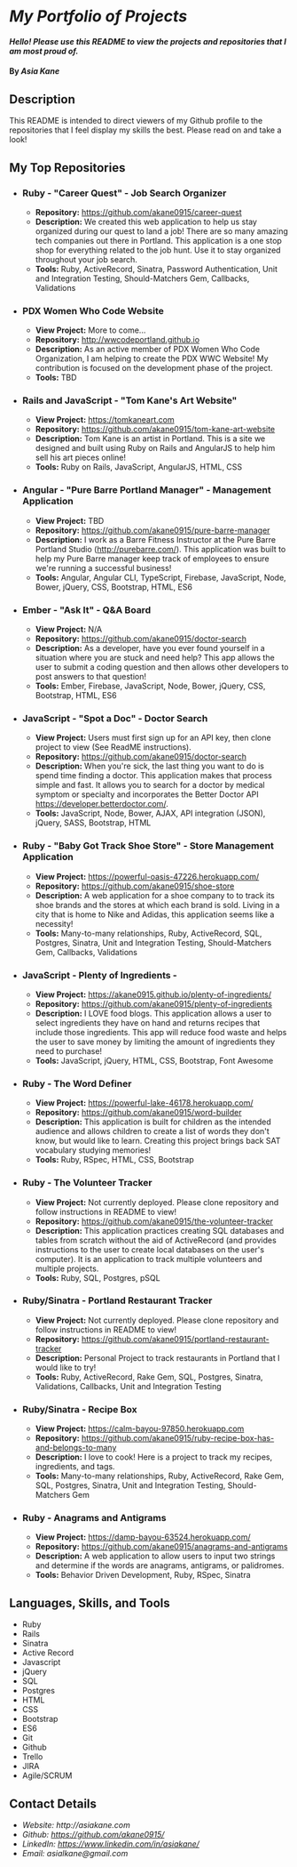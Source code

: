 # _My Portfolio of Projects_

#### _Hello! Please use this README to view the projects and repositories that I am most proud of._

#### By _**Asia Kane**_

## Description

This README is intended to direct viewers of my Github profile to the repositories that I feel display my skills the best.  Please read on and take a look!

## My Top Repositories

* ### Ruby - "Career Quest" - Job Search Organizer
  * **Repository:**  https://github.com/akane0915/career-quest
  * **Description:**  We created this web application to help us stay organized during our quest to land a job!  There are so many amazing tech companies out there in Portland.  This application is a one stop shop for everything related to the job hunt.  Use it to stay organized throughout your job search.
  * **Tools:**  Ruby, ActiveRecord, Sinatra, Password Authentication, Unit and Integration Testing, Should-Matchers Gem, Callbacks, Validations

* ### PDX Women Who Code Website
  * **View Project:**  More to come...
  * **Repository:**  http://wwcodeportland.github.io
  * **Description:**  As an active member of PDX Women Who Code Organization, I am helping to create the PDX WWC Website!  My contribution is focused on the development phase of the project.  
  * **Tools:**  TBD

* ### Rails and JavaScript - "Tom Kane's Art Website"
  * **View Project:**  https://tomkaneart.com
  * **Repository:**  https://github.com/akane0915/tom-kane-art-website
  * **Description:**  Tom Kane is an artist in Portland.  This is a site we designed and built using Ruby on Rails and AngularJS to help him sell his art pieces online!
  * **Tools:**  Ruby on Rails, JavaScript, AngularJS, HTML, CSS

* ### Angular - "Pure Barre Portland Manager" - Management Application
  * **View Project:**  TBD
  * **Repository:**  https://github.com/akane0915/pure-barre-manager
  * **Description:**  I work as a Barre Fitness Instructor at the Pure Barre Portland Studio (http://purebarre.com/).  This application was built to help my Pure Barre manager keep track of employees to ensure we're running a successful business!
  * **Tools:**  Angular, Angular CLI, TypeScript, Firebase, JavaScript, Node, Bower, jQuery, CSS, Bootstrap, HTML, ES6

* ### Ember - "Ask It" - Q&A Board
  * **View Project:**  N/A
  * **Repository:**  https://github.com/akane0915/doctor-search
  * **Description:**  As a developer, have you ever found yourself in a situation where you are stuck and need help? This app allows the user to submit a coding question and then allows other developers to post answers to that question!  
  * **Tools:**  Ember, Firebase, JavaScript, Node, Bower, jQuery, CSS, Bootstrap, HTML, ES6

* ### JavaScript - "Spot a Doc" - Doctor Search
  * **View Project:**  Users must first sign up for an API key, then clone project to view (See ReadME instructions).
  * **Repository:**  https://github.com/akane0915/doctor-search
  * **Description:**  When you're sick, the last thing you want to do is spend time finding a doctor.  This application makes that process simple and fast.  It allows you to search for a doctor by medical symptom or specialty and incorporates the Better Doctor API https://developer.betterdoctor.com/.
  * **Tools:**  JavaScript, Node, Bower, AJAX, API integration (JSON), jQuery, SASS, Bootstrap, HTML

* ### Ruby - "Baby Got Track Shoe Store" - Store Management Application
  * **View Project:**  https://powerful-oasis-47226.herokuapp.com/
  * **Repository:**  https://github.com/akane0915/shoe-store
  * **Description:**  A web application for a shoe company to to track its shoe brands and the stores at which each brand is sold.  Living in a city that is home to Nike and Adidas, this application seems like a necessity!
  * **Tools:**  Many-to-many relationships, Ruby, ActiveRecord, SQL, Postgres, Sinatra, Unit and Integration Testing, Should-Matchers Gem, Callbacks, Validations

* ### JavaScript - Plenty of Ingredients -
  * **View Project:** https://akane0915.github.io/plenty-of-ingredients/
  * **Repository:** https://github.com/akane0915/plenty-of-ingredients
  * **Description:** I LOVE food blogs.  This application allows a user to select ingredients they have on hand and returns recipes that include those ingredients. This app will reduce food waste and helps the user to save money by limiting the amount of ingredients they need to purchase!  
  * **Tools:** JavaScript, jQuery, HTML, CSS, Bootstrap, Font Awesome

* ### Ruby - The Word Definer
  * **View Project:** https://powerful-lake-46178.herokuapp.com/
  * **Repository:** https://github.com/akane0915/word-builder
  * **Description:** This application is built for children as the intended audience and allows children to create a list of words they don't know, but would like to learn.  Creating this project brings back SAT vocabulary studying memories!
  * **Tools:** Ruby, RSpec, HTML, CSS, Bootstrap

* ### Ruby - The Volunteer Tracker
  * **View Project:** Not currently deployed.  Please clone repository and follow instructions in README to view!
  * **Repository:** https://github.com/akane0915/the-volunteer-tracker
  * **Description:** This application practices creating SQL databases and tables from scratch without the aid of ActiveRecord (and provides instructions to the user to create local databases on the user's computer).  It is an application to track multiple volunteers and multiple projects.
  * **Tools:** Ruby, SQL, Postgres, pSQL

* ### Ruby/Sinatra - Portland Restaurant Tracker
  * **View Project:** Not currently deployed.  Please clone repository and follow instructions in README to view!
  * **Repository:** https://github.com/akane0915/portland-restaurant-tracker
  * **Description:** Personal Project to track restaurants in Portland that I would like to try!
  * **Tools:** Ruby, ActiveRecord, Rake Gem, SQL,  Postgres, Sinatra, Validations, Callbacks, Unit and Integration Testing

* ### Ruby/Sinatra - Recipe Box
  * **View Project:** https://calm-bayou-97850.herokuapp.com
  * **Repository:** https://github.com/akane0915/ruby-recipe-box-has-and-belongs-to-many
  * **Description:** I love to cook! Here is a project to track my recipes, ingredients, and tags.
  * **Tools:** Many-to-many relationships, Ruby, ActiveRecord, Rake Gem, SQL,  Postgres, Sinatra, Unit and Integration Testing, Should-Matchers Gem

* ### Ruby - Anagrams and Antigrams
  * **View Project:** https://damp-bayou-63524.herokuapp.com/
  * **Repository:** https://github.com/akane0915/anagrams-and-antigrams
  * **Description:** A web application to allow users to input two strings and determine if the words are anagrams, antigrams, or palidromes.
  * **Tools:** Behavior Driven Development, Ruby, RSpec, Sinatra

## Languages, Skills, and Tools

* Ruby
* Rails
* Sinatra
* Active Record
* Javascript
* jQuery
* SQL
* Postgres
* HTML
* CSS
* Bootstrap
* ES6
* Git
* Github
* Trello
* JIRA
* Agile/SCRUM

## Contact Details

* _Website: http://asiakane.com_
* _Github: https://github.com/akane0915/_
* _LinkedIn: https://www.linkedin.com/in/asiakane/_
* _Email: asialkane@gmail.com_
